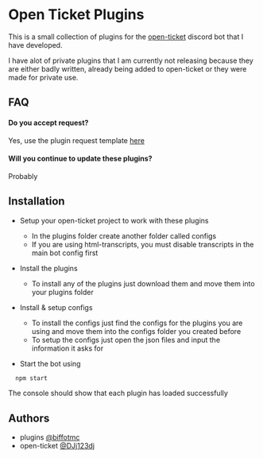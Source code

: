 
# Open Ticket Plugins

This is a small collection of plugins for the [open-ticket](https://github.com/DJj123dj/open-ticket) discord bot that I have developed.

I have alot of private plugins that I am currently not releasing because they are either badly written, already being added to open-ticket or they were made for private use.




## FAQ

#### Do you accept request?

Yes, use the plugin request template [here](https://github.com/biffotmc/open-ticket-plugins/issues)

#### Will you continue to update these plugins?
Probably


## Installation

* Setup your open-ticket project to work with these plugins
  * In the plugins folder create another folder called configs
  * If you are using html-transcripts, you must disable transcripts in the main bot config first
* Install the plugins 
  * To install any of the plugins just download them and move them into your plugins folder
* Install & setup configs
  * To install the configs just find the configs for the plugins you are using and move them into the configs folder you created before
  * To setup the configs just open the json files and input the information it asks for

* Start the bot using
```bash
  npm start
```
The console should show that each plugin has loaded successfully


## Authors


- plugins [@biffotmc](https://github.com/biffotmc)
- open-ticket [@DJj123dj](https://github.com/DJj123dj)

